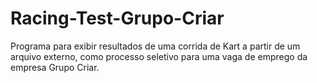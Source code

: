 # Racing-Test-Grupo-Criar

Programa para exibir resultados de uma corrida de Kart a partir de um arquivo externo, como processo seletivo para uma vaga de emprego da empresa Grupo Criar.
